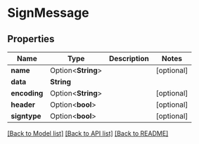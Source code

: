 # SignMessage

## Properties

| Name         | Type               | Description | Notes       |
| ------------ | ------------------ | ----------- | ----------- |
| **name**     | Option<**String**> |             | \[optional] |
| **data**     | **String**         |             |             |
| **encoding** | Option<**String**> |             | \[optional] |
| **header**   | Option<**bool**>   |             | \[optional] |
| **signtype** | Option<**bool**>   |             | \[optional] |

[\[Back to Model list\]](./#documentation-for-models) [\[Back to API list\]](./#documentation-for-api-endpoints) [\[Back to README\]](./)
